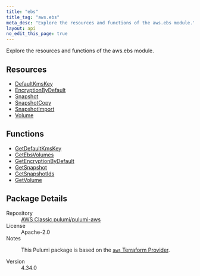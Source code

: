 ```yaml
---
title: "ebs"
title_tag: "aws.ebs"
meta_desc: "Explore the resources and functions of the aws.ebs module."
layout: api
no_edit_this_page: true
---
```


<!-- WARNING: this file was generated by Pulumi Docs Generator. -->
<!-- Do not edit by hand unless you're certain you know what you are doing! -->

Explore the resources and functions of the aws.ebs module.

<h2 id="resources">Resources</h2>
<ul class="api">
    <li><a href="defaultkmskey/" title="DefaultKmsKey"><span class="api-symbol api-symbol--resource"></span>DefaultKmsKey</a></li>
    <li><a href="encryptionbydefault/" title="EncryptionByDefault"><span class="api-symbol api-symbol--resource"></span>EncryptionByDefault</a></li>
    <li><a href="snapshot/" title="Snapshot"><span class="api-symbol api-symbol--resource"></span>Snapshot</a></li>
    <li><a href="snapshotcopy/" title="SnapshotCopy"><span class="api-symbol api-symbol--resource"></span>SnapshotCopy</a></li>
    <li><a href="snapshotimport/" title="SnapshotImport"><span class="api-symbol api-symbol--resource"></span>SnapshotImport</a></li>
    <li><a href="volume/" title="Volume"><span class="api-symbol api-symbol--resource"></span>Volume</a></li>
</ul>

<h2 id="functions">Functions</h2>
<ul class="api">
    <li><a href="getdefaultkmskey/" title="GetDefaultKmsKey"><span class="api-symbol api-symbol--function"></span>GetDefaultKmsKey</a></li>
    <li><a href="getebsvolumes/" title="GetEbsVolumes"><span class="api-symbol api-symbol--function"></span>GetEbsVolumes</a></li>
    <li><a href="getencryptionbydefault/" title="GetEncryptionByDefault"><span class="api-symbol api-symbol--function"></span>GetEncryptionByDefault</a></li>
    <li><a href="getsnapshot/" title="GetSnapshot"><span class="api-symbol api-symbol--function"></span>GetSnapshot</a></li>
    <li><a href="getsnapshotids/" title="GetSnapshotIds"><span class="api-symbol api-symbol--function"></span>GetSnapshotIds</a></li>
    <li><a href="getvolume/" title="GetVolume"><span class="api-symbol api-symbol--function"></span>GetVolume</a></li>
</ul>

<h2 id="package-details">Package Details</h2>
<dl class="package-details">
	<dt>Repository</dt>
	<dd><a href="https://github.com/pulumi/pulumi-aws">AWS Classic pulumi/pulumi-aws</a></dd>
	<dt>License</dt>
	<dd>Apache-2.0</dd>
	<dt>Notes</dt>
	<dd><p>This Pulumi package is based on the <a href="https://github.com/hashicorp/terraform-provider-aws"><code>aws</code> Terraform Provider</a>.</p>
</dd>
	<dt>Version</dt>
	<dd>4.34.0</dd>
</dl>

